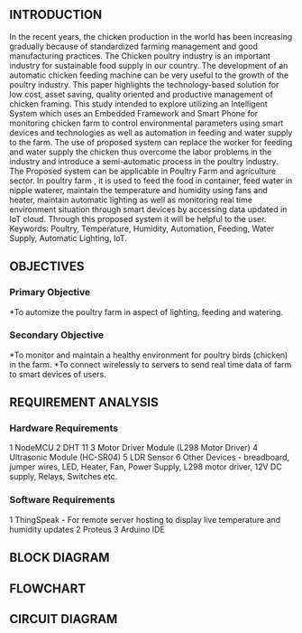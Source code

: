 ## INTRODUCTION
In the recent years, the chicken production in the world has been increasing gradually because of standardized farming management and good manufacturing practices. The Chicken poultry industry is an important industry for sustainable food supply in our country. The development of an automatic chicken feeding machine can be very useful to the growth of the poultry industry. This paper highlights the technology-based solution for low cost, asset saving, quality oriented and productive management of chicken framing. 
This study intended to explore utilizing an Intelligent System which uses an Embedded Framework and Smart Phone for monitoring chicken farm to control environmental parameters using smart devices and technologies as well as automation in feeding and water supply to the farm. The use of proposed system can replace the worker for feeding and water supply the chicken thus overcome the labor problems in the industry and introduce a semi-automatic process in the poultry industry. The Proposed system can be applicable in Poultry Farm and agriculture sector. In poultry farm , it is used to feed the food in container, feed water in nipple waterer, maintain the temperature and humidity using fans and heater, maintain automatic lighting as well as monitoring real time environment situation through smart devices by accessing data updated in IoT cloud. Through this proposed system it will be helpful to the user.
Keywords: Poultry, Temperature, Humidity, Automation, Feeding, Water Supply, Automatic Lighting, IoT.


## OBJECTIVES

### Primary Objective
*To automize the poultry farm in aspect of lighting, feeding and watering.
 
### Secondary Objective
*To monitor and maintain a healthy environment for poultry birds (chicken) in the farm.
*To connect wirelessly to servers to send real time data of farm to smart devices of users.

## REQUIREMENT ANALYSIS

### Hardware Requirements
1 NodeMCU
2 DHT 11
3 Motor Driver Module (L298 Motor Driver)
4 Ultrasonic Module (HC-SR04)
5 LDR Sensor
6 Other Devices - breadboard, jumper wires, LED, Heater, Fan, Power Supply, L298 motor driver, 12V DC supply, Relays, Switches etc.


### Software Requirements
1 ThingSpeak - For remote server hosting to display live temperature and humidity updates
2 Proteus
3 Arduino IDE

## BLOCK DIAGRAM

## FLOWCHART

## CIRCUIT DIAGRAM




